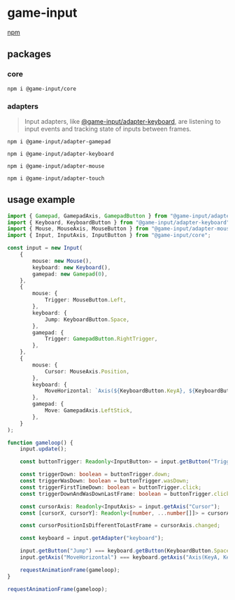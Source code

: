 # game-input

[npm](https://www.npmjs.com/org/game-input)

## packages

### core

```console
npm i @game-input/core
```

### adapters

> Input adapters, like [@game-input/adapter-keyboard](https://www.npmjs.com/package/@game-input/adapter-keyboard), are listening to input events and tracking state of inputs between frames.

```console
npm i @game-input/adapter-gamepad
```

```console
npm i @game-input/adapter-keyboard
```

```console
npm i @game-input/adapter-mouse
```

```console
npm i @game-input/adapter-touch
```

## usage example

```typescript
import { Gamepad, GamepadAxis, GamepadButton } from "@game-input/adapter-gamepad";
import { Keyboard, KeyboardButton } from "@game-input/adapter-keyboard";
import { Mouse, MouseAxis, MouseButton } from "@game-input/adapter-mouse";
import { Input, InputAxis, InputButton } from "@game-input/core";

const input = new Input(
    {
        mouse: new Mouse(),
        keyboard: new Keyboard(),
        gamepad: new Gamepad(0),
    },
    {
        mouse: {
            Trigger: MouseButton.Left,
        },
        keyboard: {
            Jump: KeyboardButton.Space,
        },
        gamepad: {
            Trigger: GamepadButton.RightTrigger,
        },
    },
    {
        mouse: {
            Cursor: MouseAxis.Position,
        },
        keyboard: {
            MoveHorizontal: `Axis(${KeyboardButton.KeyA}, ${KeyboardButton.KeyD})`,
        },
        gamepad: {
            Move: GamepadAxis.LeftStick,
        },
    }
);

function gameloop() {
    input.update();

    const buttonTrigger: Readonly<InputButton> = input.getButton("Trigger");

    const triggerDown: boolean = buttonTrigger.down;
    const triggerWasDown: boolean = buttonTrigger.wasDown;
    const triggerFirstTimeDown: boolean = buttonTrigger.click;
    const triggerDownAndWasDownLastFrame: boolean = buttonTrigger.clicked;

    const cursorAxis: Readonly<InputAxis> = input.getAxis("Cursor");
    const [cursorX, cursorY]: Readonly<[number, ...number[]]> = cursorAxis.getValues();

    const cursorPositionIsDifferentToLastFrame = cursorAxis.changed;

    const keyboard = input.getAdapter("keyboard");

    input.getButton("Jump") === keyboard.getButton(KeyboardButton.Space); // true
    input.getAxis("MoveHorizontal") === keyboard.getAxis("Axis(KeyA, KeyD)"); // true

    requestAnimationFrame(gameloop);
}

requestAnimationFrame(gameloop);
```
